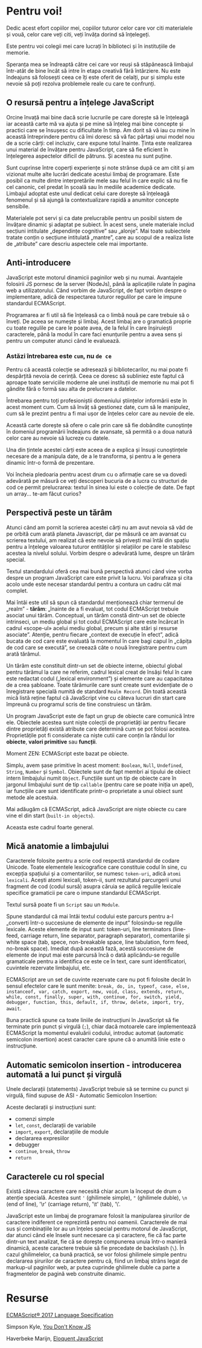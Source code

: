 # Pentru voi!

Dedic acest efort copiilor mei, copiilor tuturor celor care vor citi materialele și vouă, celor care veți citi, veți învăța dorind să înțelegeți.

Este pentru voi colegii mei care lucrați în biblioteci și în instituțiile de memorie.

Speranța mea se îndreaptă către cei care vor reuși să stăpânească limbajul într-atât de bine încât să intre în etapa creativă fără întârziere. Nu este îndeajuns să folosești ceea ce îți este oferit de celalți, pur și simplu este nevoie să poți rezolva problemele reale cu care te confrunți.

## O resursă pentru a înțelege JavaScript

Orcine învață mai bine dacă scrie lucrurile pe care dorește să le înțeleagă iar această carte mă va ajuta și pe mine să înțeleg mai bine concepte și practici care se însușesc cu dificultate în timp. Am dorit să vă iau cu mine în această întreprindere pentru că îmi doresc să vă fac părtași unui model nou de a scrie cărți: cel incluziv, care expune totul înainte.
Ținta este realizarea unui material de învățare pentru JavaScript, care să fie eficient în înțelegerea aspectelor dificil de pătruns. Și acestea nu sunt puține.

Sunt cuprinse între coperți experiențe și note strânse după ce am citit și am vizionat multe alte lucrări dedicate acestui limbaj de programare.
Este posibil ca multe dintre interpretările mele sau felul în care explic să nu fie cel canonic, cel predat în școală sau în mediile academice dedicate. Limbajul adoptat este unul dedicat celui care dorește să înțeleagă fenomenul și să ajungă la contextualizare rapidă a anumitor concepte sensibile.

Materialele pot servi și ca date prelucrabile pentru un posibil sistem de învățare dinamic și adaptat pe subiect. În acest sens, unele materiale includ secțiuni intitulate „dependințe cognitive” sau „alonje”. Mai toate subiectele tratate conțin o secțiune intitulată „mantre”, care au scopul de a realiza liste de „atribute” care descriu aspectele cele mai importante.

## Anti-introducere

JavaScript este motorul dinamicii paginilor web și nu numai. Avantajele folosirii JS pornesc de la server (NodeJs), până la aplicațiile rulate în pagina web a utilizatorului.
Când vorbim de JavaScript, de fapt vorbim despre o implementare, adică de respectarea tuturor regulilor pe care le impune standardul ECMAScript.

Programarea ar fi util să fie înțeleasă ca o limbă nouă pe care trebuie să o înveți. De aceea se numește și limbaj. Acest limbaj are o gramatică proprie cu toate regulile pe care le poate avea, de la felul în care înșiruiești caracterele, până la modul în care faci enunțurile pentru a avea sens și pentru un computer atunci când le evaluează.

### Astăzi întrebarea este `cum`, nu `de ce`

Pentru că această colecție se adresează și bibliotecarilor, nu mai poate fi despărțită nevoia de cerință. Ceea ce doresc să subliniez este faptul că aproape toate serviciile moderne ale unei instituții de memorie nu mai pot fi gândite fără o formă sau alta de prelucrare a datelor.

Întrebarea pentru toți profesioniștii domeniului științelor informării este în acest moment cum. Cum să învăț să gestionez date, cum să le manipulez, cum să le prezint pentru a fi mai ușor de înțeles celor care au nevoie de ele.

Această carte dorește să ofere o cale prin care să fie dobândite cunoștințe în domeniul programării îndeajuns de avansate, să permită o a doua natură celor care au nevoie să lucreze cu datele.

Una din țintele acestei cărți este aceea de a explica și însuși cunoștințele necesare de a manipula date, de a le transforma, și pentru a le genera dinamic într-o formă de prezentare.

Voi încheia pledoaria pentru acest drum cu o afirmație care se va dovedi adevărată pe măsură ce veți descoperi bucuria de a lucra cu structuri de cod ce permit prelucrarea: textul în sinea lui este o colecție de date. De fapt un array... te-am făcut curios?

## Perspectivă peste un tărâm

Atunci când am pornit la scrierea acestei cărți nu am avut nevoia să văd de pe orbită cum arată planeta Javascript, dar pe măsură ce am avansat cu scrierea textului, am realizat că este nevoie să privești mai întâi din spațiu pentru a înțelege valoarea tuturor entităților și relațiilor pe care le stabilesc acestea la nivelul solului. Vorbim despre o adevărată lume, despre un tărâm special.

Textul standardului oferă cea mai bună perspectivă atunci când vine vorba despre un program JavaScript care este privit la lucru. Voi parafraza și cita acolo unde este necesar standardul pentru a contura un cadru cât mai complet.

Mai întâi este util să spun că standardul menționează chiar termenul de „realm” - **tărâm**: „înainte de a fi evaluat, tot codul ECMAScript trebuie asociat unui tărâm. Conceptual, un tărâm constă dintr-un set de obiecte intrinseci, un mediu global și tot codul ECMAScript care este încărcat în cadrul «scope-ul» acelui mediu global, precum și alte stări și resurse asociate”. Atenție, pentru fiecare „context de execuție în efect”, adică bucata de cod care este evaluată la momentul în care bagi capul în „căpița de cod care se execută”, se creează câte o nouă înregistrare pentru cum arată tărâmul.

Un tărâm este constituit dintr-un set de obiecte interne, obiectul global pentru tărâmul la care ne referim, cadrul lexical creat de însăși felul în care este redactat codul („lexical environment”) și elemente care au capacitatea de a crea șabloane. Toate tărâmurile care sunt create sunt evidențiate de o înregistrare specială numită de standard `Realm Record`. Din toată această mică listă reține faptul că JavaScript vine cu câteva lucruri din start care împreună cu programul scris de tine construiesc un tărâm.

Un program JavaScript este de fapt un grup de obiecte care comunică între ele. Obiectele acestea sunt niște colecții de proprietăți iar pentru fiecare dintre proprietăți există atribute care determină cum se pot folosi acestea. Proprietățile pot fi considerate ca niște cutii care conțin la rândul lor **obiecte**, **valori primitive** sau **funcții**.

Moment ZEN: ECMAScript este bazat pe obiecte.

Simplu, avem șase primitive în acest moment: `Boolean`, `Null`, `Undefined`, `String`, `Number` și `Symbol`.
Obiectele sunt de fapt membri ai tipului de obiect intern limbajului numit `Object`. Funcțiile sunt un tip de obiecte care în jargonul limbajului sunt de tip `callable` (pentru care se poate iniția un apel), iar funcțiile care sunt identificate printr-o proprietate a unui obiect sunt metode ale acestuia.

Mai adăugăm că ECMAScript, adică JavaScript are niște obiecte cu care vine el din start (`built-in objects`).

Aceasta este cadrul foarte general.

## Mică anatomie a limbajului

Caracterele folosite pentru a scrie cod respectă standardul de codare Unicode. Toate elementele lexicografice care constituie codul în sine, cu excepția spațiului și a comentariilor, se numesc `token-uri`, adică `atomi lexicali`. Acești atomi lexicali, token-ii, sunt rezultatul parcurgerii unui fragment de cod (codul sursă) asupra căruia se aplică regulile lexicale specifice gramaticii pe care o impune standardul ECMAScript.

Textul sursă poate fi un `Script` sau un `Module`.

Spune standardul că mai întâi textul codului este parcurs pentru a-l „converti într-o succesiune de elemente de input” folosindu-se regulile lexicale. Aceste elemente de input sunt: token-uri, line terminators (line-feed, carriage return, line separator, paragraph separator), comentariile și white space (tab, spece, non-breakable space, line tabulation, form feed, no-break space). Imediat după această fază, acestă succesiune de elemente de input mai este parcursă încă o dată aplicându-se regulile gramaticale pentru a identifica ce este ce în text, care sunt identificatori, cuvintele rezervate limbajului, etc.

ECMAScript are un set de cuvinte rezervate care nu pot fi folosite decât în sensul efectelor care le sunt menite: `break, do, in, typeof, case, else, instanceof, var, catch, export, new, void, class, extends, return, while, const, finally, super, with, continue, for, switch, yield, debugger, function, this, default, if, throw, delete, import, try, await`.

Buna practică spune ca toate liniile de instrucțiuni în JavaScript să fie terminate prin punct și virgulă (`;`), chiar dacă motoarele care implementează ECMAScript la momentul evaluării codului, introduc automat (automatic semicolon insertion) acest caracter care spune că o anumită linie este o instrucțiune.

## Automatic semicolon insertion - introducerea automată a lui punct și virgulă

Unele declarații (statements) JavaScript trebuie să se termine cu punct și virgulă, fiind supuse de ASI - Automatic Semicolon Insertion:

Aceste declarații și instrucțiuni sunt:

- comenzi simple
- `let`, `const`, declarații de variabile
- `import`, `export`, declarațiile de module
- declararea expresiilor
- debugger
- `continue`, `break`, `throw`
- `return`

## Caracterele cu rol special

Există câteva caractere care necesită chiar acum la început de drum o atenție specială. Acestea sunt `'` (ghilimele simple), `"` (ghilimele duble), `\n` (end of line), '\r' (carriage return), '\t' (tab), '\\'.

JavaScript este un limbaj de programare folosit la manipularea șirurilor de caractere indiferent ce reprezintă pentru noi oamenii.
Caracterele de mai sus și combinațiile lor au un înțeles special pentru motorul de JavaScript, dar atunci când ele însele sunt necesare ca și caractere, fie că fac parte dintr-un text analizat, fie că se dorește compunerea unuia într-o manieră dinamică, aceste caractere trebuie să fie precedate de backslash (`\`).
În cazul ghilimelelor, ca bună practică, se vor folosi ghilimele simple pentru declararea șirurilor de caractere pentru că, fiind un limbaj strâns legat de markup-ul paginilor web, ar putea cuprinde ghilimele duble ca parte a fragmentelor de pagină web construite dinamic.

# Resurse

[ECMAScript® 2017 Language Specification](https://tc39.github.io/ecma262/)

Simpson Kyle, [You Don't Know JS](https://github.com/getify/You-Dont-Know-JS)

Haverbeke Marijn, [Eloquent JavaScript](http://eloquentjavascript.net/)
